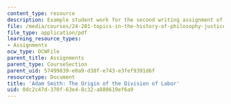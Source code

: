 ```yaml
---
content_type: resource
description: Example student work for the second writing assignment of the course.
file: /media/courses/24-201-topics-in-the-history-of-philosophy-justice-political-economy-spring-2016/0dc2c47d370f63e48c32a880619ef6a9_MIT24_201S16_Paper2.pdf
file_type: application/pdf
learning_resource_types:
- Assignments
ocw_type: OCWFile
parent_title: Assignments
parent_type: CourseSection
parent_uid: 57499839-e0a9-d38f-e743-e3fef9391d6f
resourcetype: Document
title: 'Adam Smith: The Origin of the Division of Labor'
uid: 0dc2c47d-370f-63e4-8c32-a880619ef6a9
---
```

